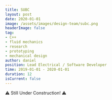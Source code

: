 ```yaml
---
title: SUBC
layout: post
date: 2020-01-01
image: /assets/images/design-team/subc.png
headerImage: false
tag:
- C++
- fluid mechanics
- research
- prototyping
- mechanical design
author: daniel
position: Lead Electrical / Software Developer
time: 2019-01-01 - 2020-01-01
duration: 12
isCurrent: false
---
```



:warning: Still Under Construction! :warning: